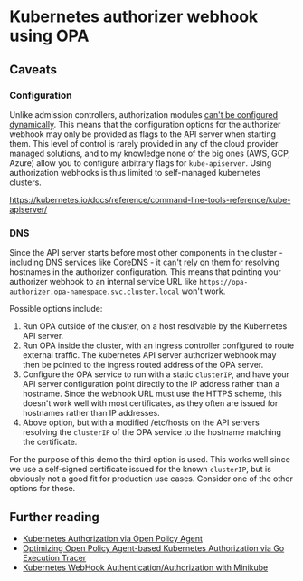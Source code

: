 # Kubernetes authorizer webhook using OPA

## Caveats

### Configuration

Unlike admission controllers, authorization modules [can't be configured
dynamically](https://github.com/kubernetes/kubernetes/issues/52511).
This means that the configuration options for the authorizer
webhook may only be provided as flags to the API server when starting them.
This level of control is rarely provided in any of the cloud provider managed
solutions, and to my knowledge none of the big ones (AWS, GCP, Azure) allow
you to configure arbitrary flags for `kube-apiserver`. Using authorization
webhooks is thus limited to self-managed kubernetes clusters.


https://kubernetes.io/docs/reference/command-line-tools-reference/kube-apiserver/

### DNS

Since the API server starts before most other components in the cluster -
including DNS services like CoreDNS - it
[can't](https://github.com/kubernetes/kubernetes/pull/68890)
[rely](https://github.com/kubernetes/kubernetes/pull/71010) on them for
resolving hostnames in the authorizer configuration. This means that pointing
your authorizer webhook to an internal service URL like
`https://opa-authorizer.opa-namespace.svc.cluster.local` won't work.

Possible options include:

1. Run OPA outside of the cluster, on a host resolvable by the Kubernetes
   API server.
2. Run OPA inside the cluster, with an ingress controller configured to
   route external traffic. The kubernetes API server authorizer webhook
   may then be pointed to the ingress routed address of the OPA server.
3. Configure the OPA service to run with a static `clusterIP`, and have
   your API server configuration point directly to the IP address rather
   than a hostname. Since the webhook URL must use the HTTPS scheme, this
   doesn't work well with most certificates, as they often are issued for
   hostnames rather than IP addresses.
4. Above option, but with a modified /etc/hosts on the API servers resolving
   the `clusterIP` of the OPA service to the hostname matching the certificate.

For the purpose of this demo the third option is used. This works well since we
use a self-signed certificate issued for the known `clusterIP`, but is obviously
not a good fit for production use cases. Consider one of the other options for
those.

## Further reading

- [Kubernetes Authorization via Open Policy Agent](https://itnext.io/kubernetes-authorization-via-open-policy-agent-a9455d9d5ceb)
- [Optimizing Open Policy Agent-based Kubernetes Authorization via Go Execution Tracer](https://itnext.io/optimizing-open-policy-agent-based-kubernetes-authorization-via-go-execution-tracer-7b439bb5dc5b)
- [Kubernetes WebHook Authentication/Authorization with Minikube](https://medium.com/google-cloud/kubernetes-webhook-authentication-authorization-with-minikube-67b2b385ffd1)
